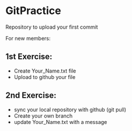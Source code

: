# GitPractice

Repository to upload your first commit

For new members:
## 1st Exercise:

* Create Your_Name.txt file
* Upload to github your file
## 2nd Exercise:
* sync your local repository with github (git pull)
* Create your own branch
* update Your_Name.txt with a message
